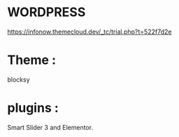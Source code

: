# WORDPRESS
https://infonow.themecloud.dev/_tc/trial.php?t=522f7d2e
# Theme :
blocksy

# plugins :
Smart Slider 3 and Elementor.
